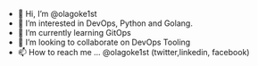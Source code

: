 - 👋 Hi, I’m @olagoke1st
- 👀 I’m interested in DevOps, Python and Golang. 
- 🌱 I’m currently learning GitOps
- 💞️ I’m looking to collaborate on DevOps Tooling
- 📫 How to reach me ... @olagoke1st (twitter,linkedin, facebook)

<!---
olagoke1st/olagoke1st is a ✨ special ✨ repository because its `README.md` (this file) appears on your GitHub profile.
You can click the Preview link to take a look at your changes.
--->
